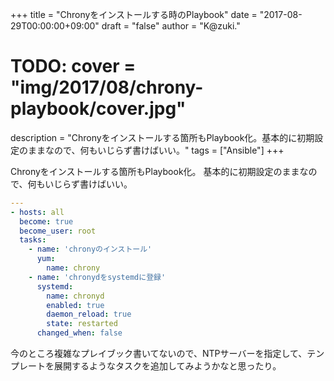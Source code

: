 +++
title = "Chronyをインストールする時のPlaybook"
date = "2017-08-29T00:00:00+09:00"
draft = "false"
author = "K@zuki."
# TODO: cover = "img/2017/08/chrony-playbook/cover.jpg"
description = "Chronyをインストールする箇所もPlaybook化。基本的に初期設定のままなので、何もいじらず書けばいい。"
tags = ["Ansible"]
+++

Chronyをインストールする箇所もPlaybook化。
基本的に初期設定のままなので、何もいじらず書けばいい。

<!--more-->

```yml
---
- hosts: all
  become: true
  become_user: root
  tasks:
    - name: 'chronyのインストール'
      yum:
        name: chrony
    - name: 'chronydをsystemdに登録'
      systemd:
        name: chronyd
        enabled: true
        daemon_reload: true
        state: restarted
      changed_when: false
```

今のところ複雑なプレイブック書いてないので、NTPサーバーを指定して、テンプレートを展開するようなタスクを追加してみようかなと思ったり。
